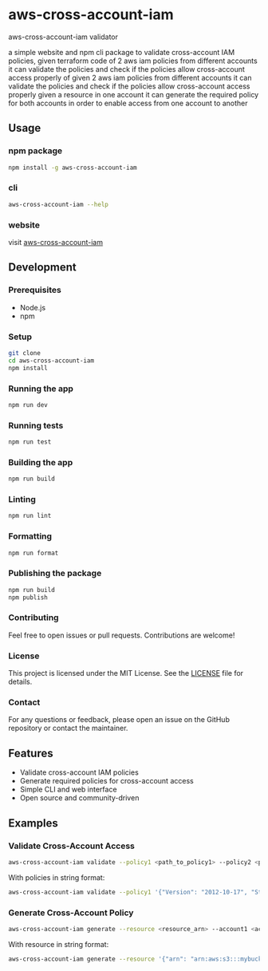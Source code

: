 # aws-cross-account-iam
aws-cross-account-iam validator

a simple website and npm cli package to validate cross-account IAM policies,
given terraform code of 2 aws iam policies from different accounts it can validate the policies
and check if the policies allow cross-account access properly
of given 2 aws iam policies from different accounts it can validate the policies
and check if the policies allow cross-account access properly
given a resource in one account it can generate the required policy for both accounts in order to enable access from one account to another

## Usage
### npm package

```bash
npm install -g aws-cross-account-iam
```
### cli

```bash
aws-cross-account-iam --help
```
### website
visit [aws-cross-account-iam](https://aws-cross-account-iam.vercel.app)
## Development
### Prerequisites
- Node.js
- npm
### Setup
```bash
git clone
cd aws-cross-account-iam
npm install
```
### Running the app
```bash
npm run dev
```
### Running tests
```bash
npm run test
```
### Building the app
```bash
npm run build
```
### Linting
```bash
npm run lint
```
### Formatting
```bash
npm run format
```
### Publishing the package
```bash
npm run build
npm publish
```
### Contributing
Feel free to open issues or pull requests. Contributions are welcome!
### License
This project is licensed under the MIT License. See the [LICENSE](LICENSE) file for details.
### Contact
For any questions or feedback, please open an issue on the GitHub repository or contact the maintainer.

## Features
- Validate cross-account IAM policies
- Generate required policies for cross-account access
- Simple CLI and web interface
- Open source and community-driven

## Examples
### Validate Cross-Account Access
```bash
aws-cross-account-iam validate --policy1 <path_to_policy1> --policy2 <path_to_policy2>
```

With policies in string format:
```bash
aws-cross-account-iam validate --policy1 '{"Version": "2012-10-17", "Statement": [{"Effect": "Allow","Action": ["s3:GetObject"],"Resource": "arn:aws:s3:::mybucket/*"}]}' --policy2 '{"Version": "2012-10-17", "Statement": [{"Effect": "Allow","Action": ["s3:PutObject"],"Resource": "arn:aws:s3:::mybucket/*"}]}'
```

### Generate Cross-Account Policy
```bash
aws-cross-account-iam generate --resource <resource_arn> --account1 <account1_id> --account2 <account2_id>
```

With resource in string format:
```bash
aws-cross-account-iam generate --resource '{"arn": "arn:aws:s3:::mybucket/*"}' --account1 <account1_id> --account2 <account2_id>
```






